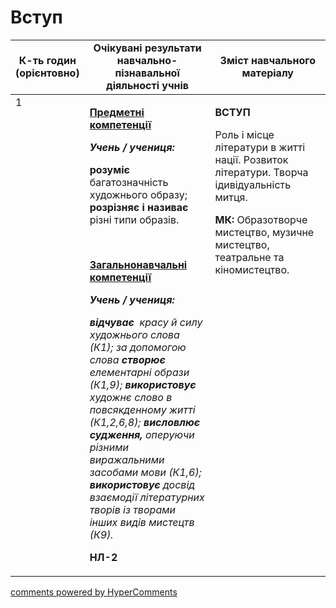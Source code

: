 <div id="hypercomments_widget" class="js-hypercomments-widget invisible"></div>

# Вступ

<table>
  <tr>
    <td width="10%" align="center"><b>К-ть годин (орієнтовно)</b></td>
    <td width="45%" align="center"><b>Очікувані результати навчально-пізнавальної діяльності учнів</b></td>
    <td width="45%" align="center"><b>Зміст навчального матеріалу</b></td>
  </tr>
<tbody>
  <tr>
<td width="10%" style="vertical-align:top !important;">1</td>
    <td width="45%" style="vertical-align:top !important;">
<p><strong><u>Предметні компетенції </u></strong></p>
<p><strong><em>Учень / учениця: </em></strong></p>
<p><strong>розуміє</strong> багатозначність художнього образу; <strong>розрізняє і</strong> <strong>називає</strong> різні типи образів.</p>
<p><strong><em>&nbsp;</em></strong></p>
<p><strong><u>Загальнонавчальні компетенції</u></strong></p>
<p><strong><em>Учень / учениця: </em></strong></p>
<p><strong><em>відчуває </em></strong><em>&nbsp;красу й силу художнього слова (К1);</em> <em>за допомогою слова <strong>створює</strong> елементарні образи (К1,9); <strong>використовує</strong> художнє слово в повсякденному житті (К1,2,6,8); <strong>висловлює судження,</strong> оперуючи різними виражальними засобами мови (К1,6);<strong> використовує</strong> досвід взаємодії літературних творів із творами інших видів мистецтв (К9).</em></p>
<p><strong>НЛ-2</strong></p>
</td>
    <td width="45%" style="vertical-align:top !important;">
<p><strong>ВСТУП</strong></p>
<p>Роль і місце літератури в житті нації. Розвиток літератури. Творча ідивідуальність митця.</p>
<p><strong>МК:</strong> Образотворче мистецтво, музичне мистецтво, театральне та кіномистецтво.</p></td>
  </tr>
</tbody>
</table>

<div class="js-hypercomments-container">
<a href="http://hypercomments.com" class="hc-link" title="comments widget">comments powered by HyperComments</a>
</div>